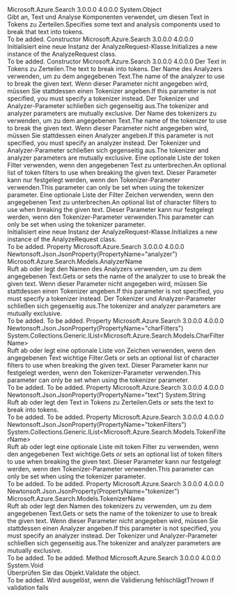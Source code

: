 <Type Name="AnalyzeRequest" FullName="Microsoft.Azure.Search.Models.AnalyzeRequest">
  <TypeSignature Language="C#" Value="public class AnalyzeRequest" />
  <TypeSignature Language="ILAsm" Value=".class public auto ansi beforefieldinit AnalyzeRequest extends System.Object" />
  <TypeSignature Language="DocId" Value="T:Microsoft.Azure.Search.Models.AnalyzeRequest" />
  <TypeSignature Language="VB.NET" Value="Public Class AnalyzeRequest" />
  <TypeSignature Language="F#" Value="type AnalyzeRequest = class" />
  <AssemblyInfo>
    <AssemblyName>Microsoft.Azure.Search</AssemblyName>
    <AssemblyVersion>3.0.0.0</AssemblyVersion>
    <AssemblyVersion>4.0.0.0</AssemblyVersion>
  </AssemblyInfo>
  <Base>
    <BaseTypeName>System.Object</BaseTypeName>
  </Base>
  <Interfaces />
  <Docs>
    <summary>
            <span data-ttu-id="d7f70-101">Gibt an, Text und Analyse Komponenten verwendet, um diesen Text in Tokens zu Zerteilen.</span><span class="sxs-lookup"><span data-stu-id="d7f70-101">Specifies some text and analysis components used to break that text into tokens.</span></span>
            </summary>
    <remarks>To be added.</remarks>
  </Docs>
  <Members>
    <Member MemberName=".ctor">
      <MemberSignature Language="C#" Value="public AnalyzeRequest ();" />
      <MemberSignature Language="ILAsm" Value=".method public hidebysig specialname rtspecialname instance void .ctor() cil managed" />
      <MemberSignature Language="DocId" Value="M:Microsoft.Azure.Search.Models.AnalyzeRequest.#ctor" />
      <MemberSignature Language="VB.NET" Value="Public Sub New ()" />
      <MemberType>Constructor</MemberType>
      <AssemblyInfo>
        <AssemblyName>Microsoft.Azure.Search</AssemblyName>
        <AssemblyVersion>3.0.0.0</AssemblyVersion>
        <AssemblyVersion>4.0.0.0</AssemblyVersion>
      </AssemblyInfo>
      <Parameters />
      <Docs>
        <summary>
            <span data-ttu-id="d7f70-102">Initialisiert eine neue Instanz der AnalyzeRequest-Klasse.</span><span class="sxs-lookup"><span data-stu-id="d7f70-102">Initializes a new instance of the AnalyzeRequest class.</span></span>
            </summary>
        <remarks>To be added.</remarks>
      </Docs>
    </Member>
    <Member MemberName=".ctor">
      <MemberSignature Language="C#" Value="public AnalyzeRequest (string text, Microsoft.Azure.Search.Models.AnalyzerName analyzer = null, Microsoft.Azure.Search.Models.TokenizerName tokenizer = null, System.Collections.Generic.IList&lt;Microsoft.Azure.Search.Models.TokenFilterName&gt; tokenFilters = null, System.Collections.Generic.IList&lt;Microsoft.Azure.Search.Models.CharFilterName&gt; charFilters = null);" />
      <MemberSignature Language="ILAsm" Value=".method public hidebysig specialname rtspecialname instance void .ctor(string text, class Microsoft.Azure.Search.Models.AnalyzerName analyzer, class Microsoft.Azure.Search.Models.TokenizerName tokenizer, class System.Collections.Generic.IList`1&lt;class Microsoft.Azure.Search.Models.TokenFilterName&gt; tokenFilters, class System.Collections.Generic.IList`1&lt;class Microsoft.Azure.Search.Models.CharFilterName&gt; charFilters) cil managed" />
      <MemberSignature Language="DocId" Value="M:Microsoft.Azure.Search.Models.AnalyzeRequest.#ctor(System.String,Microsoft.Azure.Search.Models.AnalyzerName,Microsoft.Azure.Search.Models.TokenizerName,System.Collections.Generic.IList{Microsoft.Azure.Search.Models.TokenFilterName},System.Collections.Generic.IList{Microsoft.Azure.Search.Models.CharFilterName})" />
      <MemberSignature Language="VB.NET" Value="Public Sub New (text As String, Optional analyzer As AnalyzerName = null, Optional tokenizer As TokenizerName = null, Optional tokenFilters As IList(Of TokenFilterName) = null, Optional charFilters As IList(Of CharFilterName) = null)" />
      <MemberSignature Language="F#" Value="new Microsoft.Azure.Search.Models.AnalyzeRequest : string * Microsoft.Azure.Search.Models.AnalyzerName * Microsoft.Azure.Search.Models.TokenizerName * System.Collections.Generic.IList&lt;Microsoft.Azure.Search.Models.TokenFilterName&gt; * System.Collections.Generic.IList&lt;Microsoft.Azure.Search.Models.CharFilterName&gt; -&gt; Microsoft.Azure.Search.Models.AnalyzeRequest" Usage="new Microsoft.Azure.Search.Models.AnalyzeRequest (text, analyzer, tokenizer, tokenFilters, charFilters)" />
      <MemberType>Constructor</MemberType>
      <AssemblyInfo>
        <AssemblyName>Microsoft.Azure.Search</AssemblyName>
        <AssemblyVersion>3.0.0.0</AssemblyVersion>
        <AssemblyVersion>4.0.0.0</AssemblyVersion>
      </AssemblyInfo>
      <Parameters>
        <Parameter Name="text" Type="System.String" />
        <Parameter Name="analyzer" Type="Microsoft.Azure.Search.Models.AnalyzerName" />
        <Parameter Name="tokenizer" Type="Microsoft.Azure.Search.Models.TokenizerName" />
        <Parameter Name="tokenFilters" Type="System.Collections.Generic.IList&lt;Microsoft.Azure.Search.Models.TokenFilterName&gt;" />
        <Parameter Name="charFilters" Type="System.Collections.Generic.IList&lt;Microsoft.Azure.Search.Models.CharFilterName&gt;" />
      </Parameters>
      <Docs>
        <param name="text"><span data-ttu-id="d7f70-103">Der Text in Tokens zu Zerteilen.</span><span class="sxs-lookup"><span data-stu-id="d7f70-103">The text to break into tokens.</span></span></param>
        <param name="analyzer"><span data-ttu-id="d7f70-104">Der Name des Analyzers verwenden, um zu dem angegebenen Text.</span><span class="sxs-lookup"><span data-stu-id="d7f70-104">The name of the analyzer to use to break the given text.</span></span> <span data-ttu-id="d7f70-105">Wenn dieser Parameter nicht angegeben wird, müssen Sie stattdessen einen Tokenizer angeben.</span><span class="sxs-lookup"><span data-stu-id="d7f70-105">If this parameter is not specified, you must specify a tokenizer instead.</span></span> <span data-ttu-id="d7f70-106">Der Tokenizer und Analyzer-Parameter schließen sich gegenseitig aus.</span><span class="sxs-lookup"><span data-stu-id="d7f70-106">The tokenizer and analyzer parameters are mutually exclusive.</span></span></param>
        <param name="tokenizer"><span data-ttu-id="d7f70-107">Der Name des tokenizers zu verwenden, um zu dem angegebenen Text.</span><span class="sxs-lookup"><span data-stu-id="d7f70-107">The name of the tokenizer to use to break the given text.</span></span> <span data-ttu-id="d7f70-108">Wenn dieser Parameter nicht angegeben wird, müssen Sie stattdessen einen Analyzer angeben.</span><span class="sxs-lookup"><span data-stu-id="d7f70-108">If this parameter is not specified, you must specify an analyzer instead.</span></span> <span data-ttu-id="d7f70-109">Der Tokenizer und Analyzer-Parameter schließen sich gegenseitig aus.</span><span class="sxs-lookup"><span data-stu-id="d7f70-109">The tokenizer and analyzer parameters are mutually exclusive.</span></span></param>
        <param name="tokenFilters"><span data-ttu-id="d7f70-110">Eine optionale Liste der token Filter verwenden, wenn den angegebenen Text zu unterbrechen.</span><span class="sxs-lookup"><span data-stu-id="d7f70-110">An optional list of token filters to use when breaking the given text.</span></span> <span data-ttu-id="d7f70-111">Dieser Parameter kann nur festgelegt werden, wenn den Tokenizer-Parameter verwenden.</span><span class="sxs-lookup"><span data-stu-id="d7f70-111">This parameter can only be set when using the tokenizer parameter.</span></span></param>
        <param name="charFilters"><span data-ttu-id="d7f70-112">Eine optionale Liste der Filter Zeichen verwenden, wenn den angegebenen Text zu unterbrechen.</span><span class="sxs-lookup"><span data-stu-id="d7f70-112">An optional list of character filters to use when breaking the given text.</span></span> <span data-ttu-id="d7f70-113">Dieser Parameter kann nur festgelegt werden, wenn den Tokenizer-Parameter verwenden.</span><span class="sxs-lookup"><span data-stu-id="d7f70-113">This parameter can only be set when using the tokenizer parameter.</span></span></param>
        <summary>
            <span data-ttu-id="d7f70-114">Initialisiert eine neue Instanz der AnalyzeRequest-Klasse.</span><span class="sxs-lookup"><span data-stu-id="d7f70-114">Initializes a new instance of the AnalyzeRequest class.</span></span>
            </summary>
        <remarks>To be added.</remarks>
      </Docs>
    </Member>
    <Member MemberName="Analyzer">
      <MemberSignature Language="C#" Value="public Microsoft.Azure.Search.Models.AnalyzerName Analyzer { get; set; }" />
      <MemberSignature Language="ILAsm" Value=".property instance class Microsoft.Azure.Search.Models.AnalyzerName Analyzer" />
      <MemberSignature Language="DocId" Value="P:Microsoft.Azure.Search.Models.AnalyzeRequest.Analyzer" />
      <MemberSignature Language="VB.NET" Value="Public Property Analyzer As AnalyzerName" />
      <MemberSignature Language="F#" Value="member this.Analyzer : Microsoft.Azure.Search.Models.AnalyzerName with get, set" Usage="Microsoft.Azure.Search.Models.AnalyzeRequest.Analyzer" />
      <MemberType>Property</MemberType>
      <AssemblyInfo>
        <AssemblyName>Microsoft.Azure.Search</AssemblyName>
        <AssemblyVersion>3.0.0.0</AssemblyVersion>
        <AssemblyVersion>4.0.0.0</AssemblyVersion>
      </AssemblyInfo>
      <Attributes>
        <Attribute>
          <AttributeName>Newtonsoft.Json.JsonProperty(PropertyName="analyzer")</AttributeName>
        </Attribute>
      </Attributes>
      <ReturnValue>
        <ReturnType>Microsoft.Azure.Search.Models.AnalyzerName</ReturnType>
      </ReturnValue>
      <Docs>
        <summary>
            <span data-ttu-id="d7f70-115">Ruft ab oder legt den Namen des Analyzers verwenden, um zu dem angegebenen Text.</span><span class="sxs-lookup"><span data-stu-id="d7f70-115">Gets or sets the name of the analyzer to use to break the given text.</span></span> <span data-ttu-id="d7f70-116">Wenn dieser Parameter nicht angegeben wird, müssen Sie stattdessen einen Tokenizer angeben.</span><span class="sxs-lookup"><span data-stu-id="d7f70-116">If this parameter is not specified, you must specify a tokenizer instead.</span></span> <span data-ttu-id="d7f70-117">Der Tokenizer und Analyzer-Parameter schließen sich gegenseitig aus.</span><span class="sxs-lookup"><span data-stu-id="d7f70-117">The tokenizer and analyzer parameters are mutually exclusive.</span></span>
            </summary>
        <value>To be added.</value>
        <remarks>To be added.</remarks>
      </Docs>
    </Member>
    <Member MemberName="CharFilters">
      <MemberSignature Language="C#" Value="public System.Collections.Generic.IList&lt;Microsoft.Azure.Search.Models.CharFilterName&gt; CharFilters { get; set; }" />
      <MemberSignature Language="ILAsm" Value=".property instance class System.Collections.Generic.IList`1&lt;class Microsoft.Azure.Search.Models.CharFilterName&gt; CharFilters" />
      <MemberSignature Language="DocId" Value="P:Microsoft.Azure.Search.Models.AnalyzeRequest.CharFilters" />
      <MemberSignature Language="VB.NET" Value="Public Property CharFilters As IList(Of CharFilterName)" />
      <MemberSignature Language="F#" Value="member this.CharFilters : System.Collections.Generic.IList&lt;Microsoft.Azure.Search.Models.CharFilterName&gt; with get, set" Usage="Microsoft.Azure.Search.Models.AnalyzeRequest.CharFilters" />
      <MemberType>Property</MemberType>
      <AssemblyInfo>
        <AssemblyName>Microsoft.Azure.Search</AssemblyName>
        <AssemblyVersion>3.0.0.0</AssemblyVersion>
        <AssemblyVersion>4.0.0.0</AssemblyVersion>
      </AssemblyInfo>
      <Attributes>
        <Attribute>
          <AttributeName>Newtonsoft.Json.JsonProperty(PropertyName="charFilters")</AttributeName>
        </Attribute>
      </Attributes>
      <ReturnValue>
        <ReturnType>System.Collections.Generic.IList&lt;Microsoft.Azure.Search.Models.CharFilterName&gt;</ReturnType>
      </ReturnValue>
      <Docs>
        <summary>
            <span data-ttu-id="d7f70-118">Ruft ab oder legt eine optionale Liste von Zeichen verwenden, wenn den angegebenen Text wichtige Filter.</span><span class="sxs-lookup"><span data-stu-id="d7f70-118">Gets or sets an optional list of character filters to use when breaking the given text.</span></span> <span data-ttu-id="d7f70-119">Dieser Parameter kann nur festgelegt werden, wenn den Tokenizer-Parameter verwenden.</span><span class="sxs-lookup"><span data-stu-id="d7f70-119">This parameter can only be set when using the tokenizer parameter.</span></span>
            </summary>
        <value>To be added.</value>
        <remarks>To be added.</remarks>
      </Docs>
    </Member>
    <Member MemberName="Text">
      <MemberSignature Language="C#" Value="public string Text { get; set; }" />
      <MemberSignature Language="ILAsm" Value=".property instance string Text" />
      <MemberSignature Language="DocId" Value="P:Microsoft.Azure.Search.Models.AnalyzeRequest.Text" />
      <MemberSignature Language="VB.NET" Value="Public Property Text As String" />
      <MemberSignature Language="F#" Value="member this.Text : string with get, set" Usage="Microsoft.Azure.Search.Models.AnalyzeRequest.Text" />
      <MemberType>Property</MemberType>
      <AssemblyInfo>
        <AssemblyName>Microsoft.Azure.Search</AssemblyName>
        <AssemblyVersion>3.0.0.0</AssemblyVersion>
        <AssemblyVersion>4.0.0.0</AssemblyVersion>
      </AssemblyInfo>
      <Attributes>
        <Attribute>
          <AttributeName>Newtonsoft.Json.JsonProperty(PropertyName="text")</AttributeName>
        </Attribute>
      </Attributes>
      <ReturnValue>
        <ReturnType>System.String</ReturnType>
      </ReturnValue>
      <Docs>
        <summary>
            <span data-ttu-id="d7f70-120">Ruft ab oder legt den Text in Tokens zu Zerteilen.</span><span class="sxs-lookup"><span data-stu-id="d7f70-120">Gets or sets the text to break into tokens.</span></span>
            </summary>
        <value>To be added.</value>
        <remarks>To be added.</remarks>
      </Docs>
    </Member>
    <Member MemberName="TokenFilters">
      <MemberSignature Language="C#" Value="public System.Collections.Generic.IList&lt;Microsoft.Azure.Search.Models.TokenFilterName&gt; TokenFilters { get; set; }" />
      <MemberSignature Language="ILAsm" Value=".property instance class System.Collections.Generic.IList`1&lt;class Microsoft.Azure.Search.Models.TokenFilterName&gt; TokenFilters" />
      <MemberSignature Language="DocId" Value="P:Microsoft.Azure.Search.Models.AnalyzeRequest.TokenFilters" />
      <MemberSignature Language="VB.NET" Value="Public Property TokenFilters As IList(Of TokenFilterName)" />
      <MemberSignature Language="F#" Value="member this.TokenFilters : System.Collections.Generic.IList&lt;Microsoft.Azure.Search.Models.TokenFilterName&gt; with get, set" Usage="Microsoft.Azure.Search.Models.AnalyzeRequest.TokenFilters" />
      <MemberType>Property</MemberType>
      <AssemblyInfo>
        <AssemblyName>Microsoft.Azure.Search</AssemblyName>
        <AssemblyVersion>3.0.0.0</AssemblyVersion>
        <AssemblyVersion>4.0.0.0</AssemblyVersion>
      </AssemblyInfo>
      <Attributes>
        <Attribute>
          <AttributeName>Newtonsoft.Json.JsonProperty(PropertyName="tokenFilters")</AttributeName>
        </Attribute>
      </Attributes>
      <ReturnValue>
        <ReturnType>System.Collections.Generic.IList&lt;Microsoft.Azure.Search.Models.TokenFilterName&gt;</ReturnType>
      </ReturnValue>
      <Docs>
        <summary>
            <span data-ttu-id="d7f70-121">Ruft ab oder legt eine optionale Liste mit token Filter zu verwenden, wenn den angegebenen Text wichtige.</span><span class="sxs-lookup"><span data-stu-id="d7f70-121">Gets or sets an optional list of token filters to use when breaking the given text.</span></span> <span data-ttu-id="d7f70-122">Dieser Parameter kann nur festgelegt werden, wenn den Tokenizer-Parameter verwenden.</span><span class="sxs-lookup"><span data-stu-id="d7f70-122">This parameter can only be set when using the tokenizer parameter.</span></span>
            </summary>
        <value>To be added.</value>
        <remarks>To be added.</remarks>
      </Docs>
    </Member>
    <Member MemberName="Tokenizer">
      <MemberSignature Language="C#" Value="public Microsoft.Azure.Search.Models.TokenizerName Tokenizer { get; set; }" />
      <MemberSignature Language="ILAsm" Value=".property instance class Microsoft.Azure.Search.Models.TokenizerName Tokenizer" />
      <MemberSignature Language="DocId" Value="P:Microsoft.Azure.Search.Models.AnalyzeRequest.Tokenizer" />
      <MemberSignature Language="VB.NET" Value="Public Property Tokenizer As TokenizerName" />
      <MemberSignature Language="F#" Value="member this.Tokenizer : Microsoft.Azure.Search.Models.TokenizerName with get, set" Usage="Microsoft.Azure.Search.Models.AnalyzeRequest.Tokenizer" />
      <MemberType>Property</MemberType>
      <AssemblyInfo>
        <AssemblyName>Microsoft.Azure.Search</AssemblyName>
        <AssemblyVersion>3.0.0.0</AssemblyVersion>
        <AssemblyVersion>4.0.0.0</AssemblyVersion>
      </AssemblyInfo>
      <Attributes>
        <Attribute>
          <AttributeName>Newtonsoft.Json.JsonProperty(PropertyName="tokenizer")</AttributeName>
        </Attribute>
      </Attributes>
      <ReturnValue>
        <ReturnType>Microsoft.Azure.Search.Models.TokenizerName</ReturnType>
      </ReturnValue>
      <Docs>
        <summary>
            <span data-ttu-id="d7f70-123">Ruft ab oder legt den Namen des tokenizers zu verwenden, um zu dem angegebenen Text.</span><span class="sxs-lookup"><span data-stu-id="d7f70-123">Gets or sets the name of the tokenizer to use to break the given text.</span></span> <span data-ttu-id="d7f70-124">Wenn dieser Parameter nicht angegeben wird, müssen Sie stattdessen einen Analyzer angeben.</span><span class="sxs-lookup"><span data-stu-id="d7f70-124">If this parameter is not specified, you must specify an analyzer instead.</span></span> <span data-ttu-id="d7f70-125">Der Tokenizer und Analyzer-Parameter schließen sich gegenseitig aus.</span><span class="sxs-lookup"><span data-stu-id="d7f70-125">The tokenizer and analyzer parameters are mutually exclusive.</span></span>
            </summary>
        <value>To be added.</value>
        <remarks>To be added.</remarks>
      </Docs>
    </Member>
    <Member MemberName="Validate">
      <MemberSignature Language="C#" Value="public virtual void Validate ();" />
      <MemberSignature Language="ILAsm" Value=".method public hidebysig newslot virtual instance void Validate() cil managed" />
      <MemberSignature Language="DocId" Value="M:Microsoft.Azure.Search.Models.AnalyzeRequest.Validate" />
      <MemberSignature Language="VB.NET" Value="Public Overridable Sub Validate ()" />
      <MemberSignature Language="F#" Value="abstract member Validate : unit -&gt; unit&#xA;override this.Validate : unit -&gt; unit" Usage="analyzeRequest.Validate " />
      <MemberType>Method</MemberType>
      <AssemblyInfo>
        <AssemblyName>Microsoft.Azure.Search</AssemblyName>
        <AssemblyVersion>3.0.0.0</AssemblyVersion>
        <AssemblyVersion>4.0.0.0</AssemblyVersion>
      </AssemblyInfo>
      <ReturnValue>
        <ReturnType>System.Void</ReturnType>
      </ReturnValue>
      <Parameters />
      <Docs>
        <summary>
            <span data-ttu-id="d7f70-126">Überprüfen Sie das Objekt.</span><span class="sxs-lookup"><span data-stu-id="d7f70-126">Validate the object.</span></span>
            </summary>
        <remarks>To be added.</remarks>
        <exception cref="T:Microsoft.Rest.ValidationException">
            <span data-ttu-id="d7f70-127">Wird ausgelöst, wenn die Validierung fehlschlägt</span><span class="sxs-lookup"><span data-stu-id="d7f70-127">Thrown if validation fails</span></span>
            </exception>
      </Docs>
    </Member>
  </Members>
</Type>